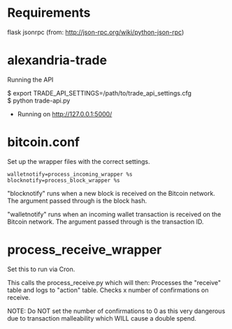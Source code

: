# Requirements

flask
jsonrpc (from: http://json-rpc.org/wiki/python-json-rpc)

# alexandria-trade

Running the API

$ export TRADE_API_SETTINGS=/path/to/trade_api_settings.cfg  
$ python trade-api.py
 * Running on http://127.0.0.1:5000/

# bitcoin.conf

Set up the wrapper files with the correct settings.

```
walletnotify=process_incoming_wrapper %s
blocknotify=process_block_wrapper %s
```

"blocknotify" runs when a new block is received on the Bitcoin network.  The argument passed through is the block hash.

"walletnotify" runs when an incoming wallet transaction is received on the Bitcoin network.  The argument passed through is the transaction ID.

# process_receive_wrapper

Set this to run via Cron.

This calls the process_receive.py which will then:
Processes the "receive" table and logs to "action" table. Checks x number of confirmations on receive.

NOTE: Do NOT set the number of confirmations to 0 as this very dangerous due to transaction malleability which WILL cause a double spend.

